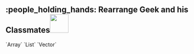 <h2>:people_holding_hands: Rearrange Geek and his Classmates<img src="https://github.com/guru-shreyansh/GeeksforGeeks-30-Days-of-Code/blob/main/!DOC!/Easy#1.png" width="50"></h2>
`Array` `List` `Vector`
